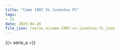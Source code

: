 ```yaml
---
title: "Como 1907 Vs Juventus FC"
tags:
- 31
date: 2025-04-26
file_json: /serie_a/como-1907-vs-juventus-fc.json
---
```


{{< serie_a >}}
